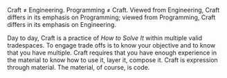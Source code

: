 Craft ≠ Engineering. Programming ≠ Craft. Viewed from Engineering, Craft differs in its emphasis on Programming; viewed from Programming, Craft differs in its emphasis on Engineering.

Day to day, Craft is a practice of *How to Solve It* within multiple valid tradespaces. To engage trade offs is to know your objective and to know that you have multiple. Craft requires that you have enough experience in the material to know how to use it, layer it, compose it. Craft is expression through material. The material, of course, is code.
